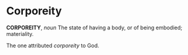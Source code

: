 # Corporeity

**CORPOREITY**, _noun_ The state of having a body, or of being embodied; materiality.

The one attributed _corporeity_ to God.